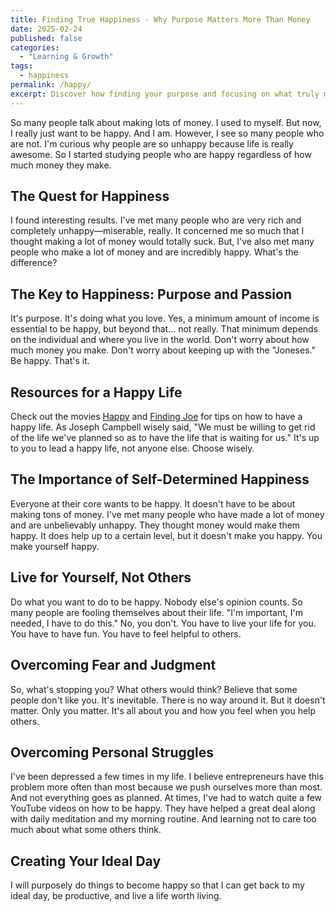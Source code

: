 ```yaml
---
title: Finding True Happiness - Why Purpose Matters More Than Money
date: 2025-02-24
published: false
categories:
  - "Learning & Growth"
tags:
  - happiness
permalink: /happy/
excerpt: Discover how finding your purpose and focusing on what truly makes you happy can lead to a fulfilling life, regardless of how much money you make.
---
```

So many people talk about making lots of money. I used to myself. But now, I really just want to be happy. And I am. However, I see so many people who are not. I'm curious why people are so unhappy because life is really awesome. So I started studying people who are happy regardless of how much money they make.

## The Quest for Happiness

I found interesting results. I've met many people who are very rich and completely unhappy—miserable, really. It concerned me so much that I thought making a lot of money would totally suck. But, I've also met many people who make a lot of money and are incredibly happy. What's the difference?

## The Key to Happiness: Purpose and Passion

It's purpose. It's doing what you love. Yes, a minimum amount of income is essential to be happy, but beyond that... not really. That minimum depends on the individual and where you live in the world. Don't worry about how much money you make. Don't worry about keeping up with the "Joneses." Be happy. That's it.

## Resources for a Happy Life

Check out the movies [Happy](http://www.thehappymovie.com/) and [Finding Joe](http://findingjoethemovie.com/) for tips on how to have a happy life. As Joseph Campbell wisely said, "We must be willing to get rid of the life we've planned so as to have the life that is waiting for us." It's up to you to lead a happy life, not anyone else. Choose wisely.

## The Importance of Self-Determined Happiness

Everyone at their core wants to be happy. It doesn't have to be about making tons of money. I've met many people who have made a lot of money and are unbelievably unhappy. They thought money would make them happy. It does help up to a certain level, but it doesn't make you happy. You make yourself happy.

## Live for Yourself, Not Others

Do what you want to do to be happy. Nobody else's opinion counts. So many people are fooling themselves about their life. "I'm important, I'm needed, I have to do this." No, you don't. You have to live your life for you. You have to have fun. You have to feel helpful to others.

## Overcoming Fear and Judgment

So, what's stopping you? What others would think? Believe that some people don't like you. It's inevitable. There is no way around it. But it doesn't matter. Only you matter. It's all about you and how you feel when you help others.

## Overcoming Personal Struggles

I've been depressed a few times in my life. I believe entrepreneurs have this problem more often than most because we push ourselves more than most. And not everything goes as planned. At times, I've had to watch quite a few YouTube videos on how to be happy. They have helped a great deal along with daily meditation and my morning routine. And learning not to care too much about what some others think.

## Creating Your Ideal Day

I will purposely do things to become happy so that I can get back to my ideal day, be productive, and live a life worth living.